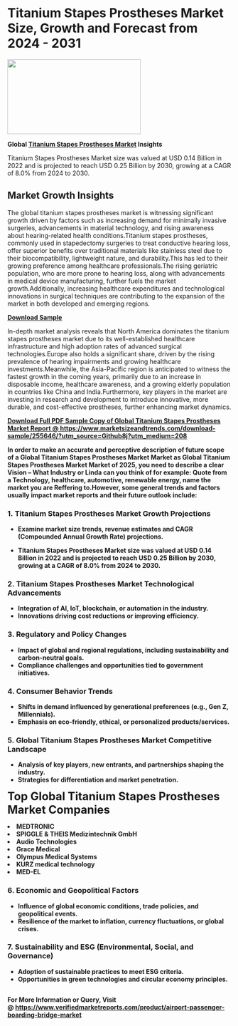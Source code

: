 <H1>Titanium Stapes Prostheses Market Size, Growth and Forecast from 2024 - 2031</H1><img class="aligncenter size-medium wp-image-584254" src="https://thirdeyenews.in/wp-content/uploads/2024/09/Global-Market-Research-300x168.jpeg" alt="" width="300" height="168" /><p><strong>Global&nbsp;<a href="https://www.marketsizeandtrends.com/download-sample/255646/?utm_source=Github8j?utm_medium=208">Titanium Stapes Prostheses Market</a> Insights</strong></p><p>Titanium Stapes Prostheses Market size was valued at USD 0.14 Billion in 2022 and is projected to reach USD 0.25 Billion by 2030, growing at a CAGR of 8.0% from 2024 to 2030.</p><p><h2>Market Growth Insights</h2> <p>The global titanium stapes prostheses market is witnessing significant growth driven by factors such as increasing demand for minimally invasive surgeries, advancements in material technology, and rising awareness about hearing-related health conditions.Titanium stapes prostheses, commonly used in stapedectomy surgeries to treat conductive hearing loss, offer superior benefits over traditional materials like stainless steel due to their biocompatibility, lightweight nature, and durability.This has led to their growing preference among healthcare professionals.The rising geriatric population, who are more prone to hearing loss, along with advancements in medical device manufacturing, further fuels the market growth.Additionally, increasing healthcare expenditures and technological innovations in surgical techniques are contributing to the expansion of the market in both developed and emerging regions.</p> <p><strong><a href="#">Download Sample</a></strong></p> <p>In-depth market analysis reveals that North America dominates the titanium stapes prostheses market due to its well-established healthcare infrastructure and high adoption rates of advanced surgical technologies.Europe also holds a significant share, driven by the rising prevalence of hearing impairments and growing healthcare investments.Meanwhile, the Asia-Pacific region is anticipated to witness the fastest growth in the coming years, primarily due to an increase in disposable income, healthcare awareness, and a growing elderly population in countries like China and India.Furthermore, key players in the market are investing in research and development to introduce innovative, more durable, and cost-effective prostheses, further enhancing market dynamics.</p> <p><strong><a href="#"></p><p><span class=""><strong>Download Full PDF Sample Copy of Global Titanium Stapes Prostheses Market Report</strong> @ <a href="https://www.marketsizeandtrends.com/download-sample/255646/?utm_source=Github8j?utm_medium=208" target="_blank">https://www.marketsizeandtrends.com/download-sample/255646/?utm_source=Github8j?utm_medium=208</a></span></p><p>In order to make an accurate and perceptive description of future scope of a Global&nbsp;Titanium Stapes Prostheses Market Market as Global&nbsp;Titanium Stapes Prostheses Market Market of 2025, you need to describe a clear Vision &ndash; What Industry or Linda can you think of for example: Quote from a Technology, healthcare, automotive, renewable energy, name the market you are Reffering to.However, some general trends and factors usually impact market reports and their future outlook include:</p><h3>1.&nbsp;<strong>Titanium Stapes Prostheses Market Growth Projections</strong></h3><ul><li>Examine market size trends, revenue estimates and CAGR (Compounded Annual Growth Rate) projections.</li><li><p>Titanium Stapes Prostheses Market size was valued at USD 0.14 Billion in 2022 and is projected to reach USD 0.25 Billion by 2030, growing at a CAGR of 8.0% from 2024 to 2030.</p></li></ul><h3>2.&nbsp;<strong>Titanium Stapes Prostheses Market Technological Advancements</strong></h3><ul><li>Integration of AI, IoT, blockchain, or automation in the industry.</li><li>Innovations driving cost reductions or improving efficiency.</li></ul><h3>3.&nbsp;<strong>Regulatory and Policy Changes</strong></h3><ul><li>Impact of global and regional regulations, including sustainability and carbon-neutral goals.</li><li>Compliance challenges and opportunities tied to government initiatives.</li></ul><h3>4.&nbsp;<strong>Consumer Behavior Trends</strong></h3><ul><li>Shifts in demand influenced by generational preferences (e.g., Gen Z, Millennials).</li><li>Emphasis on eco-friendly, ethical, or personalized products/services.</li></ul><h3>5.&nbsp;<strong>Global Titanium Stapes Prostheses Market Competitive Landscape</strong></h3><ul><li>Analysis of key players, new entrants, and partnerships shaping the industry.</li><li>Strategies for differentiation and market penetration.</li></ul><p data-pm-slice="1 1 []"><span style="color: inherit; font-family: inherit; font-size: 25px;">Top Global Titanium Stapes Prostheses Market Companies</span></p><div class="" data-test-id=""><p><li>MEDTRONIC</li><li> SPIGGLE & THEIS Medizintechnik GmbH</li><li> Audio Technologies</li><li> Grace Medical</li><li> Olympus Medical Systems</li><li> KURZ medical technology</li><li> MED-EL</li></p></div><h3>6.&nbsp;<strong>Economic and Geopolitical Factors</strong></h3><ul><li>Influence of global economic conditions, trade policies, and geopolitical events.</li><li>Resilience of the market to inflation, currency fluctuations, or global crises.</li></ul><h3>7.&nbsp;<strong>Sustainability and ESG (Environmental, Social, and Governance)</strong></h3><ul><li>Adoption of sustainable practices to meet ESG criteria.</li><li>Opportunities in green technologies and circular economy principles.</li></ul><h2><strong style="font-size: 14px;">For More Information or Query, Visit @&nbsp;</strong><a style="background-color: #ffffff; font-size: 14px;" href="https://www.marketsizeandtrends.com/report/titanium-stapes-prostheses-market/" target="_blank">https://www.verifiedmarketreports.com/product/airport-passenger-boarding-bridge-market</a></h2>